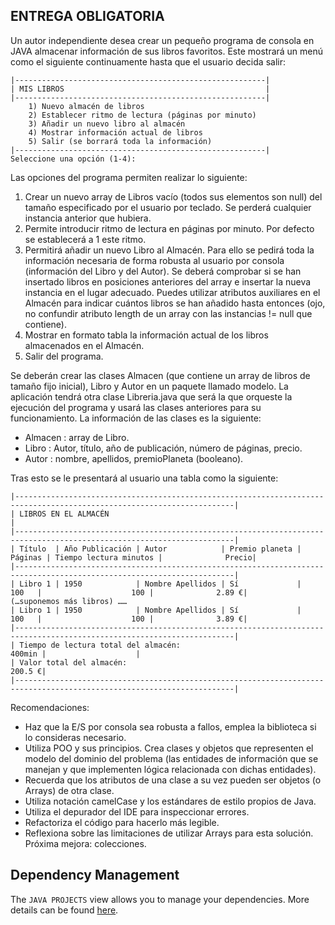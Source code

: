 ## ENTREGA OBLIGATORIA
Un autor independiente desea crear un pequeño programa de consola en JAVA almacenar información de sus libros favoritos. Este mostrará un menú como el siguiente continuamente hasta que el usuario decida salir: 
```
|--------------------------------------------------------| 
| MIS LIBROS                                             | 
|--------------------------------------------------------| 
    1) Nuevo almacén de libros 
    2) Establecer ritmo de lectura (páginas por minuto)
    3) Añadir un nuevo libro al almacén 
    4) Mostrar información actual de libros 
    5) Salir (se borrará toda la información) 
|--------------------------------------------------------| 
Seleccione una opción (1-4): 
```
Las opciones del programa permiten realizar lo siguiente: 
 1. Crear un nuevo array de Libros vacío (todos sus elementos son null) del tamaño especificado por el usuario por teclado. Se perderá cualquier instancia anterior que hubiera. 
 2. Permite introducir ritmo de lectura en páginas por minuto. Por defecto se establecerá a 1 este ritmo. 
 3. Permitirá añadir un nuevo Libro al Almacén. Para ello se pedirá toda la información necesaria de forma robusta al usuario por consola (información del Libro y del Autor). Se deberá comprobar si se han insertado libros en posiciones anteriores del array e insertar la nueva instancia en el lugar adecuado. Puedes utilizar atributos auxiliares en el Almacén para indicar cuántos libros se han añadido hasta entonces (ojo, no confundir atributo length de un array con las instancias != null que contiene). 
 4. Mostrar en formato tabla la información actual de los libros almacenados en el Almacén. 
 5. Salir del programa. 
 
 Se deberán crear las clases Almacen (que contiene un array de libros de tamaño fijo inicial), Libro y Autor en un paquete llamado modelo. 
 La aplicación tendrá otra clase Libreria.java que será la que orqueste la ejecución del programa y usará las clases anteriores para su funcionamiento. La información de las clases es la siguiente: 
 - Almacen : array de Libro. 
 - Libro : Autor, título, año de publicación, número de páginas, precio. 
 - Autor : nombre, apellidos, premioPlaneta (booleano). 

 Tras esto se le presentará al usuario una tabla como la siguiente: 
 ```
 |-----------------------------------------------------------------------------------------------------------------------| 
 | LIBROS EN EL ALMACÉN                                                                                                  | 
 |-----------------------------------------------------------------------------------------------------------------------| 
 | Título  | Año Publicación | Autor            | Premio planeta | Páginas | Tiempo lectura minutos |              Precio| 
 |-----------------------------------------------------------------------------------------------------------------------| 
 | Libro 1 | 1950            | Nombre Apellidos | Sí             |   100   |                    100 |              2.89 €| 
 (…suponemos más libros) …… 
 | Libro 1 | 1950            | Nombre Apellidos | Sí             |   100   |                    100 |              3.89 €| 
 |-----------------------------------------------------------------------------------------------------------------------| 
 | Tiempo de lectura total del almacén:                                                      400min |                    | 
 | Valor total del almacén:                                                                                       200.5 €| 
 |-----------------------------------------------------------------------------------------------------------------------| 
 ```

 Recomendaciones: 
 - Haz que la E/S por consola sea robusta a fallos, emplea la biblioteca si lo consideras necesario. 
 - Utiliza POO y sus principios. Crea clases y objetos que representen el modelo del dominio del problema (las entidades de información que se manejan y que implementen lógica relacionada con dichas entidades).
 - Recuerda que los atributos de una clase a su vez pueden ser objetos (o Arrays) de otra clase. 
 - Utiliza notación camelCase y los estándares de estilo propios de Java. 
 - Utiliza el depurador del IDE para inspeccionar errores.
 - Refactoriza el código para hacerlo más legible. 
 - Reflexiona sobre las limitaciones de utilizar Arrays para esta solución. Próxima mejora: colecciones.

## Dependency Management

The `JAVA PROJECTS` view allows you to manage your dependencies. More details can be found [here](https://github.com/microsoft/vscode-java-dependency#manage-dependencies).
